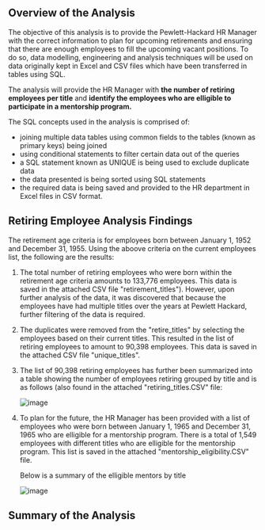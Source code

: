 ## Overview of the Analysis

The objective of this analysis is to provide the Pewlett-Hackard HR Manager with the correct information to plan for upcoming retirements and ensuring that there are enough employees to fill the upcoming vacant positions.
To do so, data modelling, engineering and analysis techniques will be used on data originally kept in Excel and CSV files which have been transferred in tables using SQL.

The analysis will provide the HR Manager with **the number of retiring employees per title** and **identify the employees who are elligible to participate in a mentorship program.**

The SQL concepts used in the analysis is comprised of:
- joining multiple data tables using common fields to the tables (known as primary keys) being joined
- using conditional statements to filter certain data out of the queries
- a SQL statement known as UNIQUE is being used to exclude duplicate data
- the data presented is being sorted using SQL statements
- the required data is being saved and provided to the HR department in Excel files in CSV  format.

## Retiring Employee Analysis Findings

The retirement age criteria is for employees born between January 1, 1952 and December 31, 1955.
Using the aboove criteria on the current employees list, the following are the results:

1.  The total number of retiring employees who were born within the retirement age criteria amounts to 133,776 employees.
    This data is saved in the attached CSV file "retirement_titles").
    However, upon further analysis of the data, it was discovered that because the employees have had multiple titles over the years at Pewlett Hackard, further filtering of the data is required.
    
2. The duplicates were removed from the "retire_titles" by selecting the employees based on their current titles. 
   This resulted in the list of retiring employees to amount to 90,398 employees.
   This data is saved in the attached CSV file "unique_titles".
   
3. The list of 90,398 retiring employees has further been summarized into a table showing the number of employees retiring grouped by title and is as follows (also found in the attached "retiring_titles.CSV" file:
     
     ![image](https://user-images.githubusercontent.com/82583576/121682005-8247b580-ca89-11eb-999b-b308c021c8c9.png)

4.  To plan for the future, the HR Manager has been provided with a list of employees who were born between January 1, 1965 and December 31, 1965 who are elligible for a mentorship program. There is a total of 1,549 employees with different titles who are elligible for the mentorship program.
    This list is saved in the attached "mentorship_eligibility.CSV" file.
    
    Below is a summary of the elligible mentors by title 
    
    ![image](https://user-images.githubusercontent.com/82583576/121684567-da33eb80-ca8c-11eb-8cfe-63bb6003fc50.png)








## Summary of the Analysis

